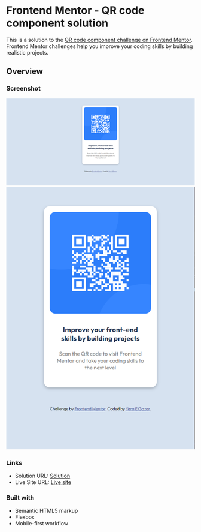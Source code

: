 # Frontend Mentor - QR code component solution

This is a solution to the [QR code component challenge on Frontend Mentor](https://www.frontendmentor.io/challenges/qr-code-component-iux_sIO_H). Frontend Mentor challenges help you improve your coding skills by building realistic projects.

## Overview

### Screenshot

![](./screenshots/Screenshot1.png)
![](./screenshots/Screenshot2.png)

### Links

- Solution URL: [Solution](https://github.com/yaraElGazar/frontend-mentor-challenge1-qr-code-component)
- Live Site URL: [Live site](https://your-live-site-url.com)

### Built with

- Semantic HTML5 markup
- Flexbox
- Mobile-first workflow
